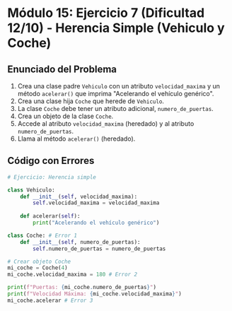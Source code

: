 # Módulo 15: Ejercicio 7 (Dificultad 12/10) - Herencia Simple (Vehiculo y Coche)

## Enunciado del Problema

1.  Crea una clase padre `Vehiculo` con un atributo `velocidad_maxima` y un método `acelerar()` que imprima "Acelerando el vehículo genérico".
2.  Crea una clase hija `Coche` que herede de `Vehiculo`.
3.  La clase `Coche` debe tener un atributo adicional, `numero_de_puertas`.
4.  Crea un objeto de la clase `Coche`.
5.  Accede al atributo `velocidad_maxima` (heredado) y al atributo `numero_de_puertas`.
6.  Llama al método `acelerar()` (heredado).

## Código con Errores

```python
# Ejercicio: Herencia simple

class Vehiculo:
    def __init__(self, velocidad_maxima):
        self.velocidad_maxima = velocidad_maxima
    
    def acelerar(self):
        print("Acelerando el vehículo genérico")

class Coche: # Error 1
    def __init__(self, numero_de_puertas):
        self.numero_de_puertas = numero_de_puertas

# Crear objeto Coche
mi_coche = Coche(4)
mi_coche.velocidad_maxima = 180 # Error 2

print(f"Puertas: {mi_coche.numero_de_puertas}")
print(f"Velocidad Máxima: {mi_coche.velocidad_maxima}")
mi_coche.acelerar # Error 3
```
